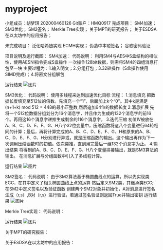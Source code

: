 # myproject
小组成员：胡梦琪 202000460126
Git账户：HMQ0917
完成项目：
SM4加速；
SM3优化；
SM2签名；
Merkle Tree实现；
关于MPT的研究报告；
关于ESDSA在以太坊中的应用报告；



未完成项目：
泛化哈希链实现
ECMH实现；
伪造中本聪签名；
谷歌密码验证



项目说明及运行截图：
SM4加速：
代码说明：
利用SM4与AES中S盒结构的相似性，使用AESNI指令完成S盒操作
一次操作128bit数据，则需将SM4的四组消息打包至一块
主要过程为：1.输入明文；2.分组打包；3.32轮操作（S盒操作使用SIMD完成）；4.将密文分组解包


运行结果
![图片](https://user-images.githubusercontent.com/105527286/180696768-588ddc9f-cf91-4c60-9e6e-9bcd17a60765.png)

SM3优化：
代码说明：
使用多线程来达到加速优化目标
流程：
1.消息填充
把数据长度填充至512位的倍数。先填充一个“1”，后面加上k个“0”。其中k是满足(n+1+k) mod 512 = 448的最小正整数,然后追加64位的数据长度
2.消息扩展
先将一个512位数据分组划分为16个消息字，并且作为生成的132个消息字的前16个。再用这16个消息字递推生成剩余的116个消息字。
3.迭代压缩
初值IV被放在A、B、C、D、E、F、G、H八个32位变量中，压缩函数将这八个变量进行64轮相同的计算；最后，再将计算完成的A、B、C、D、E、F、G、H和原来的A、B、C、D、E、F、G、H分别进行异或，就是压缩函数的输出。这个输出再作为下一次调用压缩函数时的初值。依次类推，直到用完最后一组132个消息字为止。
4.输出结果
将得到的A、B、C、D、E、F、G、H八个变量拼接输出，就是SM3算法的输出。
在消息扩展与分组函数中引入了多线程计算。

运行结果
![图片](https://user-images.githubusercontent.com/105527286/180695710-5d47e5d8-f286-4c5b-b890-1eeeada29f0d.png)

SM2签名：
代码说明：
由于SM2算法基于椭圆曲线点的运算，所以先实现类ECC，在其中定义了相关椭圆曲线上点的运算
然后定义SM2类，其继承类ECC;
在SM2中定义签名以及验证函数
创建两个SM2对象并初始化，A对消息进行签名生成（r,s）,B对（r,s）进行验证，若通过签名验证则返回True并输出密钥
运行结果
![图片](https://user-images.githubusercontent.com/105527286/180698380-066daf15-c751-4d66-bffb-53602588ce6e.png)


Merkle Tree实现：
代码说明：


运行结果
![图片](https://user-images.githubusercontent.com/105527286/180698443-c04a38b6-00cf-4ceb-81d1-e397fa29b1d6.png)

关于MPT的研究报告：

关于ESDSA在以太坊中的应用报告：




